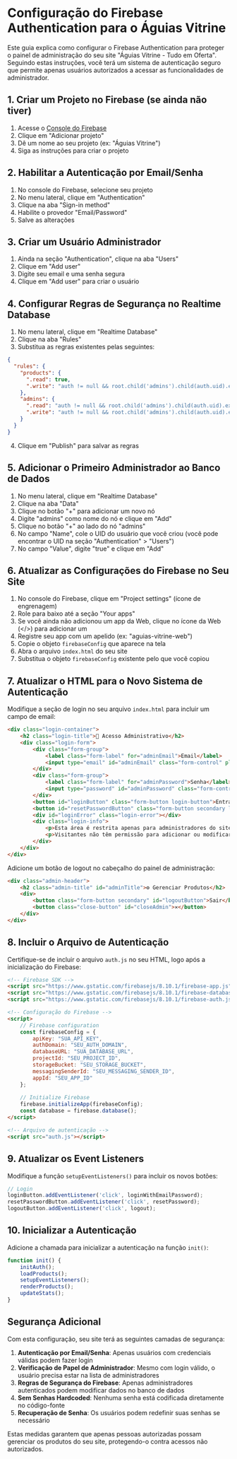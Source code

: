 # Configuração do Firebase Authentication para o Águias Vitrine

Este guia explica como configurar o Firebase Authentication para proteger o painel de administração do seu site "Águias Vitrine - Tudo em Oferta". Seguindo estas instruções, você terá um sistema de autenticação seguro que permite apenas usuários autorizados a acessar as funcionalidades de administrador.

## 1. Criar um Projeto no Firebase (se ainda não tiver)

1. Acesse o [Console do Firebase](https://console.firebase.google.com/)
2. Clique em "Adicionar projeto"
3. Dê um nome ao seu projeto (ex: "Águias Vitrine")
4. Siga as instruções para criar o projeto

## 2. Habilitar a Autenticação por Email/Senha

1. No console do Firebase, selecione seu projeto
2. No menu lateral, clique em "Authentication"
3. Clique na aba "Sign-in method"
4. Habilite o provedor "Email/Password"
5. Salve as alterações

## 3. Criar um Usuário Administrador

1. Ainda na seção "Authentication", clique na aba "Users"
2. Clique em "Add user"
3. Digite seu email e uma senha segura
4. Clique em "Add user" para criar o usuário

## 4. Configurar Regras de Segurança no Realtime Database

1. No menu lateral, clique em "Realtime Database"
2. Clique na aba "Rules"
3. Substitua as regras existentes pelas seguintes:

```json
{
  "rules": {
    "products": {
      ".read": true,
      ".write": "auth != null && root.child('admins').child(auth.uid).exists()"
    },
    "admins": {
      ".read": "auth != null && root.child('admins').child(auth.uid).exists()",
      ".write": "auth != null && root.child('admins').child(auth.uid).exists()"
    }
  }
}
```

4. Clique em "Publish" para salvar as regras

## 5. Adicionar o Primeiro Administrador ao Banco de Dados

1. No menu lateral, clique em "Realtime Database"
2. Clique na aba "Data"
3. Clique no botão "+" para adicionar um novo nó
4. Digite "admins" como nome do nó e clique em "Add"
5. Clique no botão "+" ao lado do nó "admins"
6. No campo "Name", cole o UID do usuário que você criou (você pode encontrar o UID na seção "Authentication" > "Users")
7. No campo "Value", digite "true" e clique em "Add"

## 6. Atualizar as Configurações do Firebase no Seu Site

1. No console do Firebase, clique em "Project settings" (ícone de engrenagem)
2. Role para baixo até a seção "Your apps"
3. Se você ainda não adicionou um app da Web, clique no ícone da Web (</>) para adicionar um
4. Registre seu app com um apelido (ex: "aguias-vitrine-web")
5. Copie o objeto `firebaseConfig` que aparece na tela
6. Abra o arquivo `index.html` do seu site
7. Substitua o objeto `firebaseConfig` existente pelo que você copiou

## 7. Atualizar o HTML para o Novo Sistema de Autenticação

Modifique a seção de login no seu arquivo `index.html` para incluir um campo de email:

```html
<div class="login-container">
    <h2 class="login-title">🔐 Acesso Administrativo</h2>
    <div class="login-form">
        <div class="form-group">
            <label class="form-label" for="adminEmail">Email</label>
            <input type="email" id="adminEmail" class="form-control" placeholder="Digite seu email" required>
        </div>
        <div class="form-group">
            <label class="form-label" for="adminPassword">Senha</label>
            <input type="password" id="adminPassword" class="form-control" placeholder="Digite sua senha" required>
        </div>
        <button id="loginButton" class="form-button login-button">Entrar</button>
        <button id="resetPasswordButton" class="form-button secondary login-button" style="margin-top: 10px;">Esqueci minha senha</button>
        <div id="loginError" class="login-error"></div>
        <div class="login-info">
            <p>Esta área é restrita apenas para administradores do site.</p>
            <p>Visitantes não têm permissão para adicionar ou modificar produtos.</p>
        </div>
    </div>
</div>
```

Adicione um botão de logout no cabeçalho do painel de administração:

```html
<div class="admin-header">
    <h2 class="admin-title" id="adminTitle">⚙️ Gerenciar Produtos</h2>
    <div>
        <button class="form-button secondary" id="logoutButton">Sair</button>
        <button class="close-button" id="closeAdmin">✕</button>
    </div>
</div>
```

## 8. Incluir o Arquivo de Autenticação

Certifique-se de incluir o arquivo `auth.js` no seu HTML, logo após a inicialização do Firebase:

```html
<!-- Firebase SDK -->
<script src="https://www.gstatic.com/firebasejs/8.10.1/firebase-app.js"></script>
<script src="https://www.gstatic.com/firebasejs/8.10.1/firebase-database.js"></script>
<script src="https://www.gstatic.com/firebasejs/8.10.1/firebase-auth.js"></script>

<!-- Configuração do Firebase -->
<script>
    // Firebase configuration
    const firebaseConfig = {
        apiKey: "SUA_API_KEY",
        authDomain: "SEU_AUTH_DOMAIN",
        databaseURL: "SUA_DATABASE_URL",
        projectId: "SEU_PROJECT_ID",
        storageBucket: "SEU_STORAGE_BUCKET",
        messagingSenderId: "SEU_MESSAGING_SENDER_ID",
        appId: "SEU_APP_ID"
    };
    
    // Initialize Firebase
    firebase.initializeApp(firebaseConfig);
    const database = firebase.database();
</script>

<!-- Arquivo de autenticação -->
<script src="auth.js"></script>
```

## 9. Atualizar os Event Listeners

Modifique a função `setupEventListeners()` para incluir os novos botões:

```javascript
// Login
loginButton.addEventListener('click', loginWithEmailPassword);
resetPasswordButton.addEventListener('click', resetPassword);
logoutButton.addEventListener('click', logout);
```

## 10. Inicializar a Autenticação

Adicione a chamada para inicializar a autenticação na função `init()`:

```javascript
function init() {
    initAuth();
    loadProducts();
    setupEventListeners();
    renderProducts();
    updateStats();
}
```

## Segurança Adicional

Com esta configuração, seu site terá as seguintes camadas de segurança:

1. **Autenticação por Email/Senha**: Apenas usuários com credenciais válidas podem fazer login
2. **Verificação de Papel de Administrador**: Mesmo com login válido, o usuário precisa estar na lista de administradores
3. **Regras de Segurança do Firebase**: Apenas administradores autenticados podem modificar dados no banco de dados
4. **Sem Senhas Hardcoded**: Nenhuma senha está codificada diretamente no código-fonte
5. **Recuperação de Senha**: Os usuários podem redefinir suas senhas se necessário

Estas medidas garantem que apenas pessoas autorizadas possam gerenciar os produtos do seu site, protegendo-o contra acessos não autorizados.
